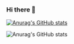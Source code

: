 ### Hi there 👋

<!--
**LuHeRiver/Luheriver** is a ✨ _special_ ✨ repository because its `README.md` (this file) appears on your GitHub profile.

- 🔭 I’m currently working on ...
- 🌱 I’m currently learning ...
- 👯 I’m looking to collaborate on ...
- 🤔 I’m looking for help with ...
- 💬 Ask me about ...
- 📫 How to reach me: ...
- 😄 Pronouns: ...
- ⚡ Fun fact: ...
-->

[![Anurag's GitHub stats](https://github-readme-stats.vercel.app/api?username=Luheriver)](https://github.com/Luheriver/github-readme-stats&include_all_commits=true)

![Anurag's GitHub stats](https://github-readme-stats.vercel.app/api?username=Luheriver&show_icons=true&theme=radical&include_all_commits=true)
